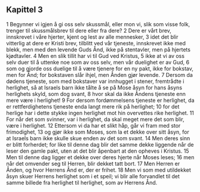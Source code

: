 ## Kapittel 3

1 Begynner vi igjen å gi oss selv skussmål, eller mon vi, slik som visse folk, trenger til skussmålsbrev til dere eller fra dere?
2 Dere er vårt brev, innskrevet i våre hjerter, kjent og lest av alle mennesker,
3 idet det blir vitterlig at dere er Kristi brev, tilblitt ved vår tjeneste, innskrevet ikke med blekk, men med den levende Guds Ånd, ikke på stentavler, men på hjertets kjødtavler.
4 Men en slik tillit har vi til Gud ved Kristus,
5 ikke at vi av oss selv duer til å uttenke noe som av oss selv, men vår duelighet er av Gud,
6 som og gjorde oss duelige til å være tjenere for en ny pakt, ikke for bokstav, men for Ånd; for bokstaven slår ihjel, men Ånden gjør levende.
7 Dersom da dødens tjeneste, som med bokstaver var innhugget i stener, fremtrådte i herlighet, så at Israels barn ikke tålte å se på Mose åsyn for hans åsyns herlighets skyld, som dog svant,
8 hvor skal da ikke Åndens tjeneste enn mere være i herlighet!
9 For dersom fordømmelsens tjeneste er herlighet, da er rettferdighetens tjeneste enda langt mere rik på herlighet;
10 for det herlige har i dette stykke ingen herlighet mot hin overvettes rike herlighet.
11 For når det som svinner, var i herlighet, da skal meget mere det som blir, være i herlighet.
12 Ettersom vi da har et slikt håp, går vi fram med stor frimodighet,
13 og gjør ikke som Moses, som la et dekke over sitt åsyn, for at Israels barn ikke skulle skue enden av det som svant.
14 Men deres sinn er blitt forherdet; for like til denne dag blir det samme dekke liggende når de leser den gamle pakt, uten at det blir åpenbart at den opheves i Kristus.
15 Men til denne dag ligger et dekke over deres hjerte når Moses leses;
16 men når det omvender seg til Herren, blir dekket tatt bort.
17 Men Herren er Ånden, og hvor Herrens Ånd er, der er frihet.
18 Men vi som med utildekket åsyn skuer Herrens herlighet som i et speil; vi blir alle forvandlet til det samme billede fra herlighet til herlighet, som av Herrens Ånd.
